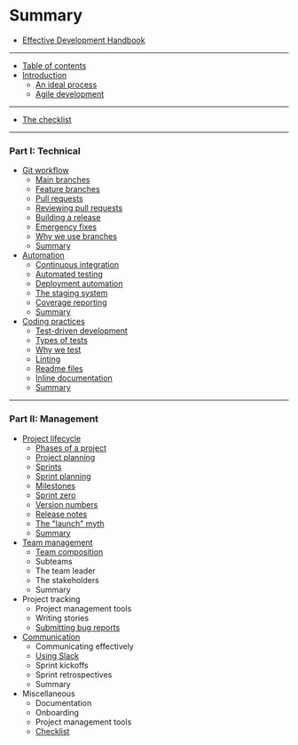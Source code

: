 # Summary

* [Effective Development Handbook](README.md)

---

* [Table of contents](toc/README.md)
* [Introduction](intro/README.md)
  - [An ideal process](intro/ideal_process.md)
  - [Agile development](intro/agile.md)

---

- [The checklist](misc/checklist.md)

---

### Part I: Technical

* [Git workflow](git/README.md)
  - [Main branches](git/main_branches.md)
  - [Feature branches](git/feature_branches.md)
  - [Pull requests](git/pull_requests.md)
  - [Reviewing pull requests](git/reviewing.md)
  - [Building a release](git/releasing.md)
  - [Emergency fixes](git/hotfix.md)
  - [Why we use branches](git/why.md)
  - [Summary](git/summary.md)
* [Automation](automation/README.md)
  - [Continuous integration](automation/ci.md)
  - [Automated testing](automation/testing.md)
  - [Deployment automation](automation/deployment.md)
  - [The staging system](automation/staging.md)
  - [Coverage reporting](automation/coverage.md)
  - [Summary](automation/summary.md)
* [Coding practices](coding/README.md)
  - [Test-driven development](coding/tests.md)
  - [Types of tests](coding/test_types.md)
  - [Why we test](coding/why_test.md)
  - [Linting](coding/linting.md)
  - [Readme files](coding/readme_files.md)
  - [Inline documentation](coding/inline_docs.md)
  - [Summary](coding/summary.md)

---

### Part II: Management

* [Project lifecycle](lifecycle/README.md)
  - [Phases of a project](lifecycle/phases.md)
  - [Project planning](lifecycle/planning.md)
  - [Sprints](lifecycle/sprints.md)
  - [Sprint planning](lifecycle/sprint_planning.md)
  - [Milestones](lifecycle/milestones.md)
  - [Sprint zero](lifecycle/sprint_zero.md)
  - [Version numbers](lifecycle/versioning.md)
  - [Release notes](lifecycle/release_notes.md)
  - [The "launch" myth](lifecycle/launch_myth.md)
  - [Summary](lifecycle/summary.md)
* [Team management](teams/README.md)
  - [Team composition](teams/composition.md)
  - Subteams
  - The team leader
  - The stakeholders
  - Summary
* Project tracking
  - Project management tools
  - Writing stories
  - [Submitting bug reports](tracking/bug_reports.md)
* [Communication](communication/README.md)
  - Communicating effectively
  - [Using Slack](communication/using_slack.md)
  - Sprint kickoffs
  - Sprint retrospectives
  - Summary
* Miscellaneous
  - Documentation
  - Onboarding
  - Project management tools
  - [Checklist](misc/checklist.md)
